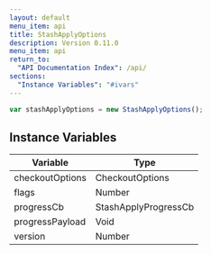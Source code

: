 ```yaml
---
layout: default
menu_item: api
title: StashApplyOptions
description: Version 0.11.0
menu_item: api
return_to:
  "API Documentation Index": /api/
sections:
  "Instance Variables": "#ivars"
---
```


```js
var stashApplyOptions = new StashApplyOptions();
```

## <a name="ivars"></a>Instance Variables

| Variable | Type |
| --- | --- |
| <a name="checkoutOptions"></a>checkoutOptions | CheckoutOptions |
| <a name="flags"></a>flags | Number |
| <a name="progressCb"></a>progressCb | StashApplyProgressCb |
| <a name="progressPayload"></a>progressPayload | Void |
| <a name="version"></a>version | Number |


